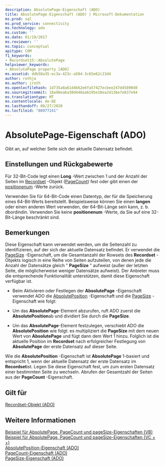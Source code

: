 ```yaml
---
description: AbsolutePage-Eigenschaft (ADO)
title: AbsolutePage-Eigenschaft (ADO) | Microsoft-Dokumentation
ms.prod: sql
ms.prod_service: connectivity
ms.technology: ado
ms.custom: ''
ms.date: 01/19/2017
ms.reviewer: ''
ms.topic: conceptual
apitype: COM
f1_keywords:
- Recordset15::AbsolutePage
helpviewer_keywords:
- AbsolutePage property [ADO]
ms.assetid: ddb58a35-ec3a-423c-a504-3c65e62c23d4
author: rothja
ms.author: jroth
ms.openlocfilehash: 1d735a8a61d4b62e6fa57427ecbee247d4589040
ms.sourcegitcommit: 18a98ea6a30d448aa6195e10ea2413be7e837e94
ms.translationtype: MT
ms.contentlocale: de-DE
ms.lasthandoff: 08/27/2020
ms.locfileid: "88977241"
---
```

# <a name="absolutepage-property-ado"></a>AbsolutePage-Eigenschaft (ADO)
Gibt an, auf welcher Seite sich der aktuelle Datensatz befindet.  
  
## <a name="settings-and-return-values"></a>Einstellungen und Rückgabewerte  
 Für 32-Bit-Code legt einen **Long** -Wert zwischen 1 und der Anzahl der Seiten im [Recordset](./recordset-object-ado.md) -Objekt ([PageCount](./pagecount-property-ado.md)) fest oder gibt einen der [positionenum](./positionenum.md) -Werte zurück.  
  
 Verwenden Sie für 64-Bit-Code einen Datentyp, der für die Speicherung eines 64-Bit-Werts bereitstellt. Beispielsweise können Sie einen **langen** oder einen anderen Wert verwenden, der 64-Bit-Länge sein kann, z. b. dbordindin. Verwenden Sie keine **positionenum** -Werte, da Sie auf eine 32-Bit-Länge beschränkt sind.  
  
## <a name="remarks"></a>Bemerkungen  
 Diese Eigenschaft kann verwendet werden, um die Seitenzahl zu identifizieren, auf der sich der aktuelle Datensatz befindet. Er verwendet die [PageSize](./pagesize-property-ado.md) -Eigenschaft, um die Gesamtanzahl der Rowsets des **Recordset** -Objekts logisch in eine Reihe von Seiten aufzuteilen, von denen jede die Anzahl der Datensätze gleich " **PageSize** " aufweist (außer der letzten Seite, die möglicherweise weniger Datensätze aufweist). Der Anbieter muss die entsprechende Funktionalität unterstützen, damit diese Eigenschaft verfügbar ist.  
  
-   Beim Aktivieren oder Festlegen der **AbsolutePage** -Eigenschaft verwendet ADO die [AbsolutePosition](./absoluteposition-property-ado.md) -Eigenschaft und die [PageSize](./pagesize-property-ado.md) -Eigenschaft wie folgt:  
  
-   Um das **AbsolutePage**-Element abzurufen, ruft ADO zuerst die **AbsolutePosition**ab und dividiert Sie durch die **PageSize**.  
  
-   Um das **AbsolutePage**-Element festzulegen, verschiebt ADO die **AbsolutePosition** wie folgt: es multipliziert die **PageSize** mit dem neuen Wert von **AbsolutePage** und fügt dann dem Wert 1 hinzu. Folglich ist die aktuelle Position im **Recordset** nach erfolgreicher Festlegung von **AbsolutePage** der erste Datensatz auf dieser Seite.  
  
 Wie die **AbsolutePosition** -Eigenschaft ist **AbsolutePage** 1-basiert und entspricht 1, wenn der aktuelle Datensatz der erste Datensatz im **Recordset**ist. Legen Sie diese Eigenschaft fest, um zum ersten Datensatz einer bestimmten Seite zu wechseln. Abrufen der Gesamtzahl der Seiten aus der **PageCount** -Eigenschaft.  
  
## <a name="applies-to"></a>Gilt für  
 [Recordset-Objekt (ADO)](./recordset-object-ado.md)  
  
## <a name="see-also"></a>Weitere Informationen  
 [Beispiel für AbsolutePage, PageCount und pageSize-Eigenschaften (VB)](./absolutepage-pagecount-and-pagesize-properties-example-vb.md)   
 [Beispiel für AbsolutePage, PageCount und pageSize-Eigenschaften (VC + +)](./absolutepage-pagecount-and-pagesize-properties-example-vc.md)   
 [AbsolutePosition-Eigenschaft (ADO)](./absoluteposition-property-ado.md)   
 [PageCount-Eigenschaft (ADO)](./pagecount-property-ado.md)   
 [PageSize-Eigenschaft (ADO)](./pagesize-property-ado.md)